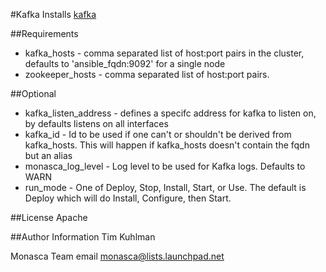 #Kafka
Installs [kafka](https://kafka.apache.org/)

##Requirements
- kafka_hosts - comma separated list of host:port pairs in the cluster, defaults to 'ansible_fqdn:9092' for a single node 
- zookeeper_hosts - comma separated list of host:port pairs.

##Optional
- kafka_listen_address - defines a specifc address for kafka to listen on, by defaults listens on all interfaces
- kafka_id - Id to be used if one can't or shouldn't be derived from kafka_hosts. This will happen if kafka_hosts doesn't contain the fqdn but an alias
- monasca_log_level - Log level to be used for Kafka logs. Defaults to WARN
- run_mode - One of Deploy, Stop, Install, Start, or Use. The default is Deploy which will do Install, Configure, then Start. 

##License
Apache

##Author Information
Tim Kuhlman

Monasca Team email monasca@lists.launchpad.net
